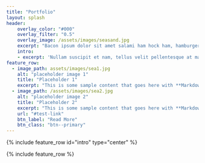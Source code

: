 ```yaml
---
title: "Portfolio"
layout: splash
header:
    overlay_color: "#000"
    overlay_filter: "0.5"
    overlay_image: /assets/images/seasand.jpg
    excerpt: "Bacon ipsum dolor sit amet salami ham hock ham, hamburger corned beef short ribs kielbasa biltong t-bone drumstick tri-tip tail sirloin pork chop."
    intro: 
    - excerpt: 'Nullam suscipit et nam, tellus velit pellentesque at malesuada, enim eaque. Quis nulla, netus tempor in diam gravida tincidunt, *proin faucibus* voluptate felis id sollicitudin.'
feature_row:
  - image_path: assets/images/sea1.jpg
    alt: "placeholder image 1"
    title: "Placeholder 1"
    excerpt: "This is some sample content that goes here with **Markdown** formatting."
  - image_path: /assets/images/sea2.jpg
    alt: "placeholder image 2"
    title: "Placeholder 2"
    excerpt: "This is some sample content that goes here with **Markdown** formatting."
    url: "#test-link"
    btn_label: "Read More"
    btn_class: "btn--primary"
---
```


{% include feature_row id="intro" type="center" %}

{% include feature_row %}

